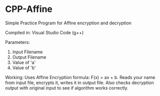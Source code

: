 # CPP-Affine
Simple Practice Program for Affine encryption and decryption

Compiled in: Visual Studio Code (g++)

Parameters:
1. Input Filename
2. Output Filename
3. Value of 'a'
4. Value of 'b'

Working:
Uses Affine Encryption formula: F(x) = ax + b.
Reads your name from input file, encrypts it, writes it in output file. Also checks decryption output with original input to see if algorithm works correctly.
